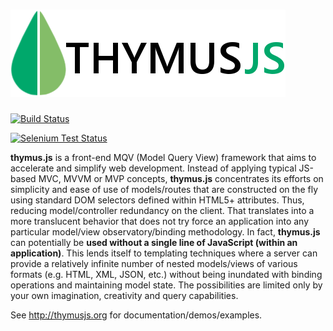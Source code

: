 # <a href="http://thymusjs.org"><img src="artwrk/logo-black.png" /></a> 

[![Build Status](https://travis-ci.org/ugate/thymus.png?branch=master)](https://travis-ci.org/ugate/thymus)

[![Selenium Test Status](https://saucelabs.com/browser-matrix/thymus.svg)](https://saucelabs.com/u/thymus)

<p id="thymusDesc">
<b>thymus.js</b> is a front-end MQV (Model Query View) framework that aims to accelerate and simplify web development. 
Instead of applying typical JS-based MVC, MVVM or MVP concepts, <b>thymus.js</b> concentrates its efforts on simplicity and ease of use of 
models/routes that are constructed on the fly using standard DOM selectors defined within HTML5+ attributes. Thus, reducing model/controller 
redundancy on the client. That translates into a more translucent behavior that does not try force an application into any particular 
model/view observatory/binding methodology. In fact, <b>thymus.js</b> can potentially be <b>used without a single line of JavaScript (within an 
application)</b>. This lends itself to templating techniques where a server can provide a relatively infinite number of nested models/views of 
various formats (e.g. HTML, XML, JSON, etc.) without being inundated with binding operations and maintaining model state. The possibilities 
are limited only by your own imagination, creativity and query capabilities.</p> See <a href="http://thymusjs.org">http://thymusjs.org</a> for 
documentation/demos/examples.
